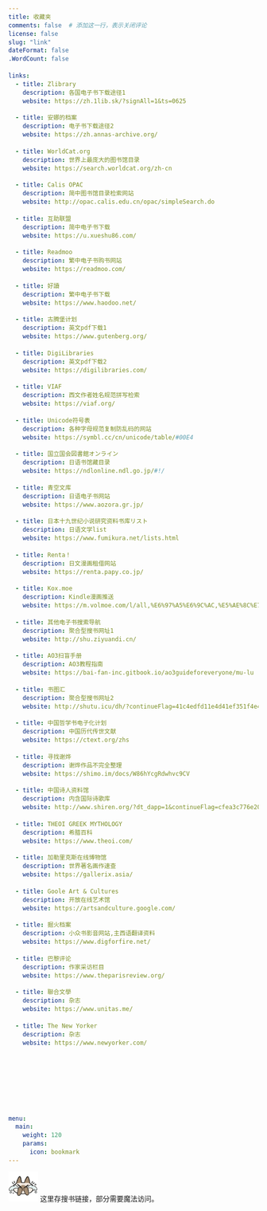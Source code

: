 ```yaml
---
title: 收藏夹
comments: false  # 添加这一行，表示关闭评论
license: false
slug: "link"
dateFormat: false
.WordCount: false

links:
  - title: Zlibrary
    description: 各国电子书下载途径1
    website: https://zh.1lib.sk/?signAll=1&ts=0625

  - title: 安娜的档案
    description: 电子书下载途径2
    website: https://zh.annas-archive.org/

  - title: WorldCat.org
    description: 世界上最庞大的图书馆目录
    website: https://search.worldcat.org/zh-cn

  - title: Calis OPAC
    description: 简中图书馆目录检索网站
    website: http://opac.calis.edu.cn/opac/simpleSearch.do

  - title: 互助联盟
    description: 简中电子书下载
    website: https://u.xueshu86.com/

  - title: Readmoo
    description: 繁中电子书购书网站
    website: https://readmoo.com/

  - title: 好讀
    description: 繁中电子书下载
    website: https://www.haodoo.net/

  - title: 古腾堡计划
    description: 英文pdf下载1
    website: https://www.gutenberg.org/

  - title: DigiLibraries
    description: 英文pdf下载2
    website: https://digilibraries.com/

  - title: VIAF
    description: 西文作者姓名规范拼写检索
    website: https://viaf.org/

  - title: Unicode符号表
    description: 各种字母规范复制防乱码的网站
    website: https://symbl.cc/cn/unicode/table/#00E4

  - title: 国立国会図書館オンライン
    description: 日语书馆藏目录
    website: https://ndlonline.ndl.go.jp/#!/

  - title: 青空文库
    description: 日语电子书网站
    website: https://www.aozora.gr.jp/

  - title: 日本十九世纪小说研究资料书库リスト
    description: 日语文学list
    website: https://www.fumikura.net/lists.html

  - title: Renta！
    description: 日文漫画租借网站
    website: https://renta.papy.co.jp/

  - title: Kox.moe
    description: Kindle漫画推送
    website: https://m.volmoe.com/l/all,%E6%97%A5%E6%9C%AC,%E5%AE%8C%E7%B5%90,score,all,s,BL,0,0/

  - title: 其他电子书搜索导航
    description: 聚合型搜书网址1
    website: http://shu.ziyuandi.cn/

  - title: AO3扫盲手册
    description: AO3教程指南
    website: https://bai-fan-inc.gitbook.io/ao3guideforeveryone/mu-lu

  - title: 书图汇
    description: 聚合型搜书网址2
    website: http://shutu.icu/dh/?continueFlag=41c4edfd11e4d41ef351f4e4043343a4%20%E2%80%8B%E2%80%8B%E2%80%8B%E2%80%8B

  - title: 中国哲学书电子化计划
    description: 中国历代传世文献
    website: https://ctext.org/zhs

  - title: 寻找谢烨
    description: 谢烨作品不完全整理
    website: https://shimo.im/docs/W86hYcgRdwhvc9CV

  - title: 中国诗人资料馆
    description: 内含国际诗歌库
    website: http://www.shiren.org/?dt_dapp=1&continueFlag=cfea3c776e207d6956d714f592542618

  - title: THEOI GREEK MYTHOLOGY
    description: 希腊百科
    website: https://www.theoi.com/

  - title: 加勒里克斯在线博物馆
    description: 世界著名画作速查
    website: https://gallerix.asia/

  - title: Goole Art & Cultures
    description: 开放在线艺术馆
    website: https://artsandculture.google.com/

  - title: 掘火档案
    description: 小众书影音网站,主西语翻译资料
    website: https://www.digforfire.net/

  - title: 巴黎评论
    description: 作家采访栏目
    website: https://www.theparisreview.org/

  - title: 聯合文學
    description: 杂志
    website: https://www.unitas.me/

  - title: The New Yorker
    description: 杂志
    website: https://www.newyorker.com/

  






menu:
  main:
    weight: 120
    params:
      icon: bookmark
---
```


<img src="/images/020.png" width=60px height=auto>
这里存搜书链接，部分需要魔法访问。
